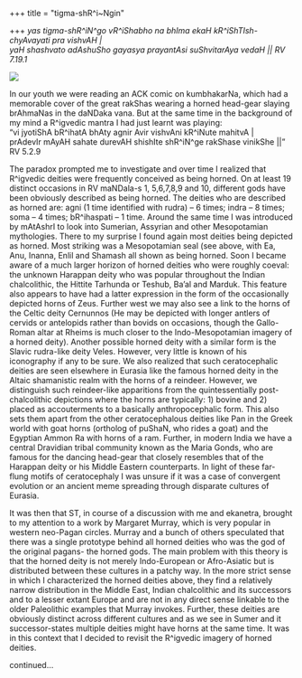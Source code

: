 +++
title = "tigma-shR^i~Ngin"

+++
*yas tigma-shR^iN^go vR^iShabho na bhIma ekaH kR^iShTIsh-chyAvayati pra
vishvAH |  
yaH shashvato adAshuSho gayasya prayantAsi suShvitarAya vedaH || RV
7.19.1*

[![](https://i1.wp.com/farm4.static.flickr.com/3146/2684503352_e486087c91_o.jpg)](http://farm4.static.flickr.com/3146/2684503352_e486087c91_o.jpg)

In our youth we were reading an ACK comic on kumbhakarNa, which had a
memorable cover of the great rakShas wearing a horned head-gear slaying
brAhmaNas in the daNDaka vana. But at the same time in the background of
my mind a R^igvedic mantra I had just learnt was playing:  
“vi jyotiShA bR^ihatA bhAty agnir Avir vishvAni kR^iNute mahitvA |  
prAdevIr mAyAH sahate durevAH shishIte shR^iN^ge rakShase vinikShe ||”
RV 5.2.9

The paradox prompted me to investigate and over time I realized that
R^igvedic deities were frequently conceived as being horned. On at least
19 distinct occasions in RV maNDala-s 1, 5,6,7,8,9 and 10, different
gods have been obviously described as being horned. The deities who are
described as horned are: agni (1 time identified with rudra) – 6 times;
indra – 8 times; soma – 4 times; bR^ihaspati – 1 time. Around the same
time I was introduced by mAtAshrI to look into Sumerian, Assyrian and
other Mesopotamian mythologies. There to my surprise I found again most
deities being depicted as horned. Most striking was a Mesopotamian seal
(see above, with Ea, Anu, Inanna, Enlil and Shamash all shown as being
horned. Soon I became aware of a much larger horizon of horned deities
who were roughly coeval: the unknown Harappan deity who was popular
throughout the Indian chalcolithic, the Hittite Tarhunda or Teshub,
Ba’al and Marduk. This feature also appears to have had a latter
expression in the form of the occasionally depicted horns of Zeus.
Further west we may also see a link to the horns of the Celtic deity
Cernunnos (He may be depicted with longer antlers of cervids or
antelopids rather than bovids on occasions, though the Gallo-Roman altar
at Rheims is much closer to the Indo-Mesopotamian imagery of a horned
deity). Another possible horned deity with a similar form is the Slavic
rudra-like deity Veles. However, very little is known of his iconography
if any to be sure. We also realized that such ceratocephalic deities are
seen elsewhere in Eurasia like the famous horned deity in the Altaic
shamanistic realm with the horns of a reindeer. However, we distinguish
such reindeer-like apparitions from the quintessentially
post-chalcolithic depictions where the horns are typically: 1) bovine
and 2) placed as accouterments to a basically anthropocephalic form.
This also sets them apart from the other ceratocephalous deities like
Pan in the Greek world with goat horns (ortholog of puShaN, who rides a
goat) and the Egyptian Ammon Ra with horns of a ram. Further, in modern
India we have a central Dravidian tribal community known as the Maria
Gonds, who are famous for the dancing head-gear that closely resembles
that of the Harappan deity or his Middle Eastern counterparts. In light
of these far-flung motifs of ceratocephaly I was unsure if it was a case
of convergent evolution or an ancient meme spreading through disparate
cultures of Eurasia.

It was then that ST, in course of a discussion with me and ekanetra,
brought to my attention to a work by Margaret Murray, which is very
popular in western neo-Pagan circles. Murray and a bunch of others
speculated that there was a single prototype behind all horned deities
who was the god of the original pagans- the horned gods. The main
problem with this theory is that the horned deity is not merely
Indo-European or Afro-Asiatic but is distributed between these cultures
in a patchy way. In the more strict sense in which I characterized the
horned deities above, they find a relatively narrow distribution in the
Middle East, Indian chalcolithic and its successors and to a lesser
extant Europe and are not in any direct sense linkable to the older
Paleolithic examples that Murray invokes. Further, these deities are
obviously distinct across different cultures and as we see in Sumer and
it successor-states multiple deities might have horns at the same time.
It was in this context that I decided to revisit the R^igvedic imagery
of horned deities.

continued…
